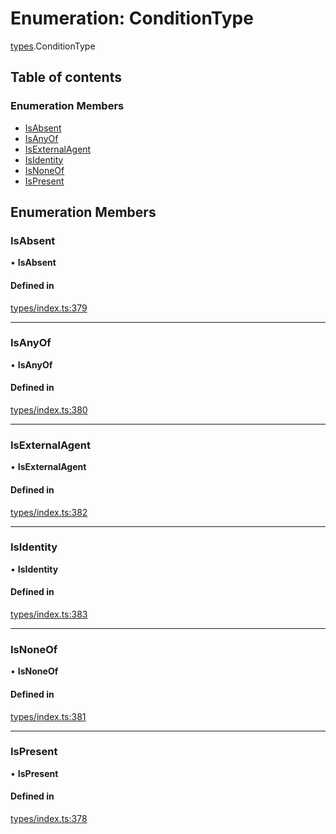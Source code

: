 # Enumeration: ConditionType

[types](../wiki/types).ConditionType

## Table of contents

### Enumeration Members

- [IsAbsent](../wiki/types.ConditionType#isabsent)
- [IsAnyOf](../wiki/types.ConditionType#isanyof)
- [IsExternalAgent](../wiki/types.ConditionType#isexternalagent)
- [IsIdentity](../wiki/types.ConditionType#isidentity)
- [IsNoneOf](../wiki/types.ConditionType#isnoneof)
- [IsPresent](../wiki/types.ConditionType#ispresent)

## Enumeration Members

### IsAbsent

• **IsAbsent**

#### Defined in

[types/index.ts:379](https://github.com/PolymathNetwork/polymesh-sdk/blob/299ce247/src/types/index.ts#L379)

___

### IsAnyOf

• **IsAnyOf**

#### Defined in

[types/index.ts:380](https://github.com/PolymathNetwork/polymesh-sdk/blob/299ce247/src/types/index.ts#L380)

___

### IsExternalAgent

• **IsExternalAgent**

#### Defined in

[types/index.ts:382](https://github.com/PolymathNetwork/polymesh-sdk/blob/299ce247/src/types/index.ts#L382)

___

### IsIdentity

• **IsIdentity**

#### Defined in

[types/index.ts:383](https://github.com/PolymathNetwork/polymesh-sdk/blob/299ce247/src/types/index.ts#L383)

___

### IsNoneOf

• **IsNoneOf**

#### Defined in

[types/index.ts:381](https://github.com/PolymathNetwork/polymesh-sdk/blob/299ce247/src/types/index.ts#L381)

___

### IsPresent

• **IsPresent**

#### Defined in

[types/index.ts:378](https://github.com/PolymathNetwork/polymesh-sdk/blob/299ce247/src/types/index.ts#L378)
